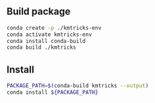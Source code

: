 ## Build package

```bash
conda create -p ./kmtricks-env
conda activate kmtricks-env
conda install conda-build
conda build ./kmtricks
```

## Install

```bash
PACKAGE_PATH=$(conda-build kmtricks --output)
conda install ${PACKAGE_PATH}
```